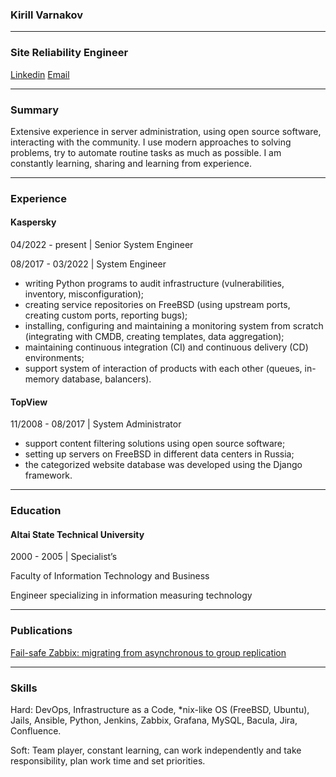 ### Kirill Varnakov

---

### Site Reliability Engineer

[Linkedin](https://www.linkedin.com/in/kvarnakov/) [Email](mailto:kirill@varnakov.com)

---

### Summary

Extensive experience in server administration, using open source software, interacting with the community.
I use modern approaches to solving problems, try to automate routine tasks as much as possible.
I am constantly learning, sharing and learning from experience.

---

### Experience

#### Kaspersky

04/2022 - present | Senior System Engineer

08/2017 - 03/2022 | System Engineer

- writing Python programs to audit infrastructure (vulnerabilities, inventory, misconfiguration);
- creating service repositories on FreeBSD (using upstream ports, creating custom ports, reporting bugs);
- installing, configuring and maintaining a monitoring system from scratch (integrating with CMDB, creating templates, data aggregation);
- maintaining continuous integration (CI) and continuous delivery (CD) environments;
- support system of interaction of products with each other (queues, in-memory database, balancers).

#### TopView

11/2008 - 08/2017 | System Administrator

- support content filtering solutions using open source software;
- setting up servers on FreeBSD in different data centers in Russia;
- the categorized website database was developed using the Django framework.

---

### Education

#### Altai State Technical University

2000 - 2005 | Specialist’s

Faculty of Information Technology and Business

Engineer specializing in information measuring technology

---

### Publications

[Fail-safe Zabbix: migrating from asynchronous to group replication](https://habr.com/ru/post/557662/)

---

### Skills

Hard: DevOps, Infrastructure as a Code, *nix-like OS (FreeBSD, Ubuntu), Jails, Ansible, Python, Jenkins, Zabbix, Grafana, MySQL, Bacula, Jira, Confluence.

Soft: Team player, constant learning, can work independently and take responsibility, plan work time and set priorities.
